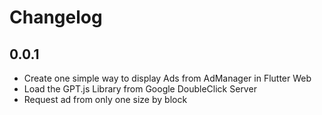 # Changelog

## 0.0.1

- Create one simple way to display Ads from AdManager in Flutter Web
- Load the GPT.js Library from Google DoubleClick Server
- Request ad from only one size by block
